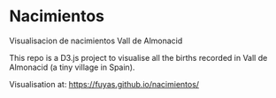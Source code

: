 # Nacimientos
Visualisacion de nacimientos Vall de Almonacid

This repo is a D3.js project to visualise all the births recorded in Vall de Almonacid (a tiny village in Spain).

Visualisation at: https://fuyas.github.io/nacimientos/
